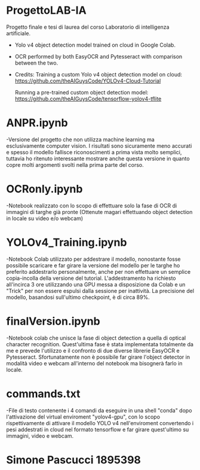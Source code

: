 # ProgettoLAB-IA
Progetto finale e tesi di laurea del corso Laboratorio di intelligenza artificiale.

- Yolo v4 object detection model trained on cloud in Google Colab.
- OCR performed by both EasyOCR and Pytesseract with comparison between the two.
- Credits:
    Training a custom Yolo v4 object detection model on cloud: https://github.com/theAIGuysCode/YOLOv4-Cloud-Tutorial
    
    Running a pre-trained custom object detection model: https://github.com/theAIGuysCode/tensorflow-yolov4-tflite

# ANPR.ipynb
-Versione del progetto che non utilizza machine learning ma esclusivamente computer vision. I risultati sono sicuramente meno accurati e spesso il modello fallisce riconoscimenti a prima vista molto semplici, tuttavia ho ritenuto interessante mostrare anche questa versione in quanto copre molti argomenti svolti nella prima parte del corso.

# OCRonly.ipynb
-Notebook realizzato con lo scopo di effettuare solo la fase di OCR di immagini di targhe già pronte (Ottenute magari effettuando object detection in locale su video e/o webcam)

# YOLOv4_Training.ipynb
-Notebook Colab utilizzato per addestrare il modello, nonostante fosse possibile scaricare e far girare la versione del modello per le targhe ho preferito addestrarlo personalmente, anche per non effettuare un semplice copia-incolla della versione del tutorial. L'addestramento ha richiesto all'incirca 3 ore utilizzando una GPU messa a disposizione da Colab e un "Trick" per non essere espulsi dalla sessione per inattività. La precisione del modello, basandosi sull'ultimo checkpoint, è di circa 89%.

# finalVersion.ipynb
-Notebook colab che unisce la fase di object detection a quella di optical character recognition. Quest'ultima fase è stata implementata totalmente da me e prevede l'utilizzo e il confronto di due diverse librerie EasyOCR e Pytesseract. Sfortunatamente non è possibile far girare l'object detector in modalità video e webcam all'interno del notebook ma bisognerà farlo in locale.

# commands.txt
-File di testo contenente i 4 comandi da eseguire in una shell "conda" dopo l'attivazione del virtual enviroment "yolov4-gpu", con lo scopo rispettivamente di attivare il modello YOLO v4 nell'enviroment convertendo i pesi addestrati in cloud nel formato tensorflow e far girare quest'ultimo su immagini, video e webcam.


# Simone Pascucci 1895398
